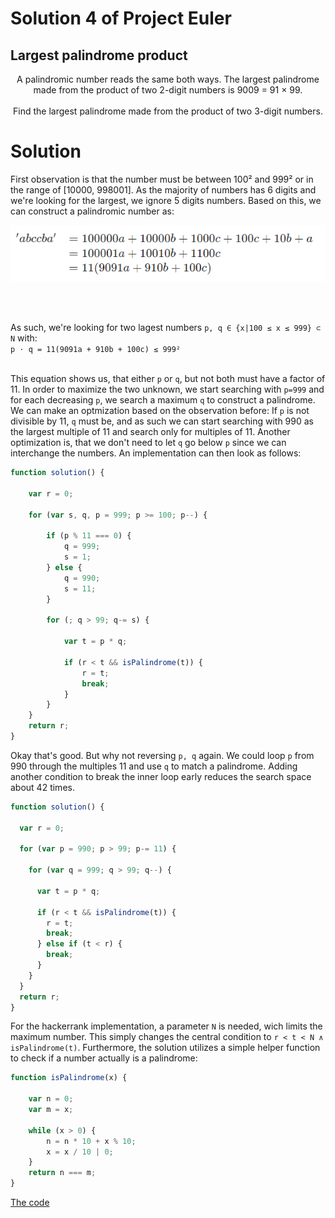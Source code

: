 # Solution 4 of Project Euler
## Largest palindrome product

<p align="center">
A palindromic number reads the same both ways. The largest palindrome made from the product of two 2-digit numbers is 9009 = 91 × 99.<br><br>Find the largest palindrome made from the product of two 3-digit numbers.</p>

# Solution

First observation is that the number must be between 100² and 999² or in the range of [10000, 998001]. As the majority of numbers has 6 digits and we're looking for the largest, we ignore 5 digits numbers. Based on this, we can construct a palindromic number as:

<p align="center"><img src="a.png"></p><br/><br />

As such, we're looking for two lagest numbers `p, q ∈ {x|100 ≤ x ≤ 999} ⊂ N` with:<br>
`p ⋅ q = 11(9091a + 910b + 100c) ≤ 999²`
<br /><br />

This equation shows us, that either `p` or `q`, but not both must have a factor of 11. In order to maximize the two unknown, we start searching with `p=999` and for each decreasing `p`, we search a maximum `q` to construct a palindrome. We can make an optmization based on the observation before: If `p` is not divisible by 11, `q` must be, and as such we can start searching with 990 as the largest multiple of 11 and search only for multiples of 11. Another optimization is, that we don't need to let `q` go below `p` since we can interchange the numbers. An implementation can then look as follows:

```javascript
function solution() {

    var r = 0;

    for (var s, q, p = 999; p >= 100; p--) {

        if (p % 11 === 0) {
            q = 999;
            s = 1;
        } else {
            q = 990;
            s = 11;
        }

        for (; q > 99; q-= s) {

            var t = p * q;

            if (r < t && isPalindrome(t)) {
                r = t;
                break;
            }
        }
    }
    return r;
}
```

Okay that's good. But why not reversing `p, q` again. We could loop `p` from 990 through the multiples 11 and use `q` to match a palindrome. Adding another condition to break the inner loop early reduces the search space about 42 times.

```javascript
function solution() {

  var r = 0;

  for (var p = 990; p > 99; p-= 11) {

    for (var q = 999; q > 99; q--) {

      var t = p * q;

      if (r < t && isPalindrome(t)) {
        r = t;
        break;
      } else if (t < r) {
        break;
      }
    }
  }
  return r;
}
```

For the hackerrank implementation, a parameter `N` is needed, wich limits the maximum number. This simply changes the central condition to `r < t < N ∧ isPalindrome(t)`. Furthermore, the solution utilizes a simple helper function to check if a number actually is a palindrome:

```javascript
function isPalindrome(x) {

    var n = 0;
    var m = x;

    while (x > 0) {
        n = n * 10 + x % 10;
        x = x / 10 | 0;
    }
    return n === m;
}
```

[The code](https://github.com/Skogrine/ProjectEuler/blob/main/Largest%20palindrome%20product/main.js)
